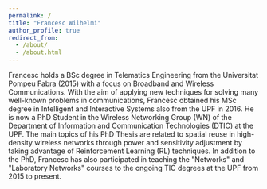 ```yaml
---
permalink: /
title: "Francesc Wilhelmi"
author_profile: true
redirect_from: 
  - /about/
  - /about.html
---
```


Francesc holds a BSc degree in Telematics Engineering from the Universitat Pompeu Fabra (2015) with a focus on Broadband and Wireless Communications. With the aim of applying new techniques for solving many well-known problems in communications, Francesc obtained his MSc degree in Intelligent and Interactive Systems also from the UPF in 2016. He is now a PhD Student in the Wireless Networking Group (WN) of the Department of Information and Communication Technologies (DTIC) at the UPF. The main topics of his PhD Thesis are related to spatial reuse in high-density wireless networks through power and sensitivity adjustment by taking advantage of Reinforcement Learning (RL) techniques. In addition to the PhD, Francesc has also participated in teaching the "Networks" and "Laboratory Networks" courses to the ongoing TIC degrees at the UPF from 2015 to present.